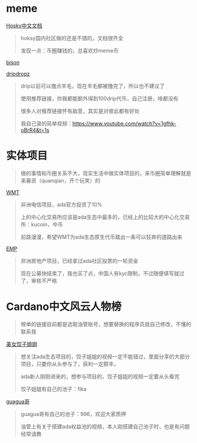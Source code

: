 


# meme
[Hosky中文文档](https://cryptos.gitbook.io/hosky/)
> hoksy国内社区做的还是不错的，文档很齐全
> 
> 发现一点：币圈赚钱的，总喜欢炒meme币

[bison](https://twitter.com/bisoncoin_io)

[dripdropz](https://dripdropz.io/?ref=E81jROk0)
> drip以前可以撸点羊毛，现在羊毛都被撸完了，所以也不建议了
>
> 使用推荐链接，你我都能额外得到100drip代币，自己注册，啥都没有
>
> 很多人对推荐链接怀有敌意，其实是对彼此都有好处
>
> 我自己录的简单视频：https://www.youtube.com/watch?v=1gfhk-oBrR4&t=1s


# 实体项目
> 做的事情和币圈关系不大，现实生活中做实体项目的，来币圈简单理解就是来募资（quanqian，开个玩笑）的

[WMT](https://twitter.com/wmtoken)
> 非洲电信项目，ada官方投资了10%
> 
> 上的中心化交易所应该是ada生态中最多的，已经上的比较大的中心化交易所：kucoin，中币
> 
> 前路漫漫，希望WMT为ada生态原生代币踏出一条可以狂奔的道路出来

[EMP](https://twitter.com/empowa_io)
> 非洲房地产项目，已经拿过ada社区投票的一轮资金
> 
> 现在公募快结束了，我也买了点，中国人有kyc限制，不过随便填写就过了，审核不严格

# Cardano中文风云人物榜
> 榜单的链接目前都是选取油管账号，想要替换的程序员就自己修改，不懂的联系我

[美女饺子姐姐](https://www.youtube.com/c/BullishDumpling%E9%A5%BA%E5%AD%90)
> 想关注ada生态项目的，饺子姐姐的视频一定不能错过，里面分享的大部分项目，只要你从头参与了，获利一定颇丰。
>
> ada新人刚刚进来的，想参与项目的，饺子姐姐的视频一定要从头看完
>
> 饺子姐姐有自己的池子：fika

[guagua哥](https://www.youtube.com/channel/UCw6MUzxa6jvgI8yN1PnxQEA/videos)
> guagua哥有自己的池子：996，欢迎大家质押
>
> 油管上有关于搭建ada权益池的视频，本人刚搭建自己池子时，也是有问题经常请教




